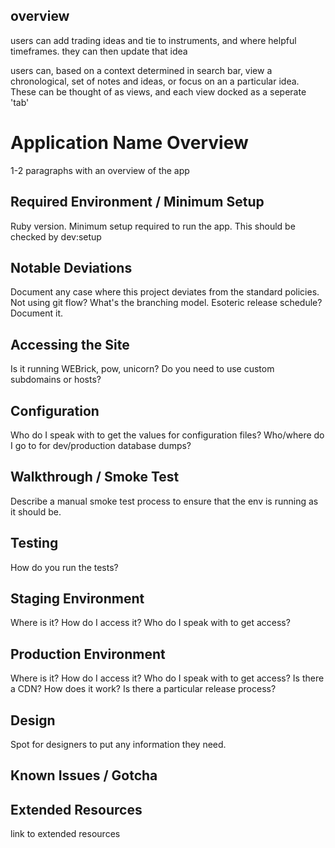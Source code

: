 ## overview

users can add trading ideas and tie to instruments, and where helpful timeframes. they can then update that idea

users can, based on a context determined in search bar, view a chronological, set of notes and ideas, or focus on an a particular idea. These can be thought of as views, and each view docked as a seperate 'tab'


Application Name Overview
==============================================

1-2 paragraphs with an overview of the app


Required Environment / Minimum Setup
----------------------------------------------

Ruby version.
Minimum setup required to run the app. This should be checked by dev:setup


Notable Deviations
----------------------------------------------

Document any case where this project deviates from the standard policies.
Not using git flow? What's the branching model.
Esoteric release schedule? Document it.


Accessing the Site
----------------------------------------------

Is it running WEBrick, pow, unicorn?
Do you need to use custom subdomains or hosts?


Configuration
----------------------------------------------

Who do I speak with to get the values for configuration files?
Who/where do I go to for dev/production database dumps?


Walkthrough / Smoke Test
----------------------------------------------

Describe a manual smoke test process to ensure that the env is running as it should be.


Testing
----------------------------------------------

How do you run the tests?


Staging Environment
----------------------------------------------

Where is it?
How do I access it?
Who do I speak with to get access?


Production Environment
----------------------------------------------

Where is it?
How do I access it?
Who do I speak with to get access?
Is there a CDN? How does it work?
Is there a particular release process?


Design
----------------------------------------------

Spot for designers to put any information they need.


Known Issues / Gotcha
----------------------------------------------



Extended Resources
----------------------------------------------

link to extended resources
